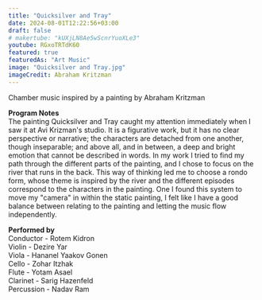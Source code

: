 ```yaml
---
title: "Quicksilver and Tray"
date: 2024-08-01T12:22:56+03:00
draft: false
# makertube: "kUXjLN8Ae5wScnrYuoXLe3"
youtube: RGxoTRTdK60
featured: true 
featuredAs: "Art Music"
image: "Quicksilver and Tray.jpg"
imageCredit: Abraham Kritzman
---
```

Chamber music inspired by a painting by Abraham Kritzman
<!--more-->
**Program Notes**  
The painting Quicksilver and Tray caught my attention immediately when I saw it at Avi Krizman's studio. It is a figurative work, but it has no clear perspective or narrative; the characters are detached from one another, though inseparable; and above all, and in between, a deep and bright emotion that cannot be described in words. In my work I tried to find my path through the different parts of the painting, and I chose to focus on the river that runs in the back. This way of thinking led me to choose a rondo form, whose theme is inspired by the river and the different episodes correspond to the characters in the painting. One I found this system to move my "camera" in within the static painting, I felt like I have a good balance between relating to the painting and letting the music flow independently.

**Performed by**  
Conductor - Rotem Kidron  
Violin - Dezire Yar  
Viola - Hananel Yaakov Gonen  
Cello - Zohar Itzhak  
Flute - Yotam Asael  
Clarinet - Sarig Hazenfeld  
Percussion - Nadav Ram  
